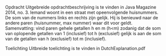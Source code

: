 Opdracht
Uitgebreide opdrachtbeschrijving is te vinden in Java Magazine 2014, no. 3. Iemand woont in een straat met opeenvolgende huisnummers. De som van de nummers links en rechts zijn gelijk. Hij is benieuwd naar de andere paren (huisnummer, max nummer) waar dit voor geldt. Samenvatting: vind paren gehele getallen h en m (h<m) zodanig dat de som van oplopende getallen van 1 (inclusief) tot h (exclusief) gelijk is aan de som van de getallen van h (exclusief) tot m (inclusief).

Toelichting
Uitbreide toelichting is te vinden in DutchExplanation.pdf
